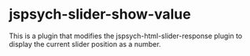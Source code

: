 # jspsych-slider-show-value

This is a plugin that modifies the jspsych-html-slider-response plugin to display the current slider position as a number.
